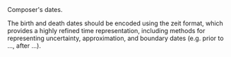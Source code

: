 

<tr>
<td>
<a name="CDT"></a>
</td>
<td markdown="1">
<span class="reference-summary">
	Composer's dates.
</span>

The birth and death dates should be encoded using the 
<a class="replink">zeit</a> format, which provides a highly refined
time representation, including methods for representing uncertainty,
approximation, and boundary dates (e.g. prior to &hellip;, after
&hellip;).

</td>
</tr>


